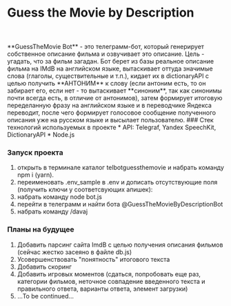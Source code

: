 # Guess the Movie by Description

<br/>
<br/>
**GuessTheMovie Bot** - это телеграмм-бот, который генерирует собственное описание фильма и озвучивает это описание. Цель - угадать, что за фильм загадан.
Бот берет из базы реальное описание фильма на IMdB на английском языке, вытаскивает оттуда значимые слова (глаголы, существительные и т.п.), кидает их в dictionaryAPI с целью получить **АНТОНИМ** к слову (если антоним есть, то он забирает его, если нет - то вытаскивает **синоним**, так как синонимы почти всегда есть, в отличие от антонимов), затем формирует итоговую переделанную фразу на английском языке и в переводчике Яндекса переводит, после чего формирует голосовое сообщение полученного описания уже на русском языке и высылает пользователю.
### Стек технологий используемых в проекте
* API: Telegraf, Yandex SpeechKit, DictionaryAPI
* Node.js

### Запуск проекта

1. открыть в терминале каталог telbotguessthemovie и набрать команду npm i (yarn).
2. переименовать .env_sample в .env и дописать отсутствующие поля (получить ключи у соответсвующих апишек):
3. набрать команду node bot.js
4. перейти в телеграмм и найти бота @GuessTheMovieByDescriptionBot
5. набрать команду /davaj

### Планы на будущее

1. Добавить парсинг сайта ImdB с целью получения описания фильмов (сейчас жестко засеяно в файле db.js)
2. Усовершенствовать "понятность" итогового текста
3. Добавить скоринг
4. Добавить игровых моментов (сдаться, попробовать еще раз, категории фильмов, неточное совпадение введенного текста и правильного ответа, варианты ответа, элемент загрузки)
5. ...To be continued...
